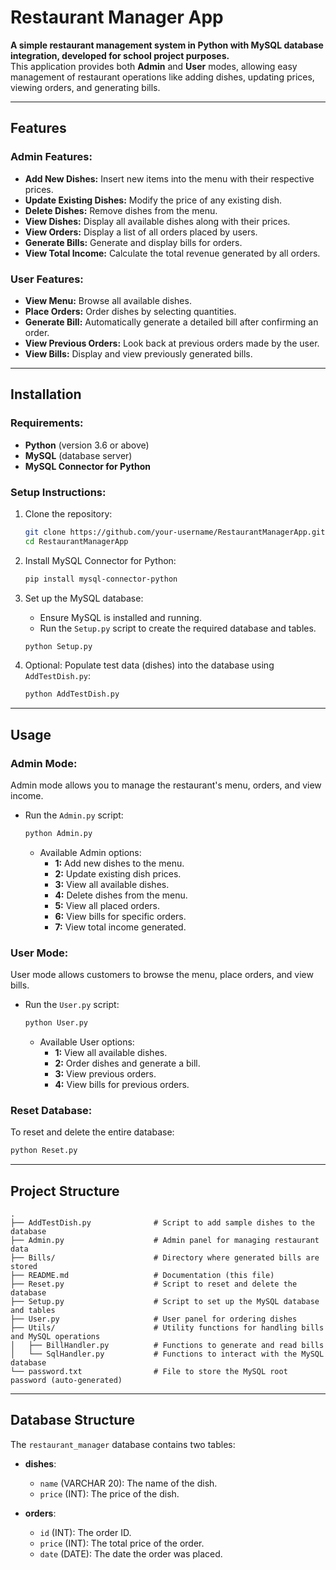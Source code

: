 # Restaurant Manager App

**A simple restaurant management system in Python with MySQL database integration, developed for school project purposes.**  
This application provides both **Admin** and **User** modes, allowing easy management of restaurant operations like adding dishes, updating prices, viewing orders, and generating bills.

---

## Features

### Admin Features:
- **Add New Dishes:** Insert new items into the menu with their respective prices.
- **Update Existing Dishes:** Modify the price of any existing dish.
- **Delete Dishes:** Remove dishes from the menu.
- **View Dishes:** Display all available dishes along with their prices.
- **View Orders:** Display a list of all orders placed by users.
- **Generate Bills:** Generate and display bills for orders.
- **View Total Income:** Calculate the total revenue generated by all orders.

### User Features:
- **View Menu:** Browse all available dishes.
- **Place Orders:** Order dishes by selecting quantities.
- **Generate Bill:** Automatically generate a detailed bill after confirming an order.
- **View Previous Orders:** Look back at previous orders made by the user.
- **View Bills:** Display and view previously generated bills.

---

## Installation

### Requirements:
- **Python** (version 3.6 or above)
- **MySQL** (database server)
- **MySQL Connector for Python**

### Setup Instructions:

1. Clone the repository:
   ```bash
   git clone https://github.com/your-username/RestaurantManagerApp.git
   cd RestaurantManagerApp
   ```

2. Install MySQL Connector for Python:
   ```bash
   pip install mysql-connector-python
   ```

3. Set up the MySQL database:
   - Ensure MySQL is installed and running.
   - Run the `Setup.py` script to create the required database and tables.
   ```bash
   python Setup.py
   ```

4. Optional: Populate test data (dishes) into the database using `AddTestDish.py`:
   ```bash
   python AddTestDish.py
   ```

---

## Usage

### Admin Mode:
Admin mode allows you to manage the restaurant's menu, orders, and view income.

- Run the `Admin.py` script:
  ```bash
  python Admin.py
  ```
  
  - Available Admin options:
    - **1:** Add new dishes to the menu.
    - **2:** Update existing dish prices.
    - **3:** View all available dishes.
    - **4:** Delete dishes from the menu.
    - **5:** View all placed orders.
    - **6:** View bills for specific orders.
    - **7:** View total income generated.

### User Mode:
User mode allows customers to browse the menu, place orders, and view bills.

- Run the `User.py` script:
  ```bash
  python User.py
  ```
  
  - Available User options:
    - **1:** View all available dishes.
    - **2:** Order dishes and generate a bill.
    - **3:** View previous orders.
    - **4:** View bills for previous orders.

### Reset Database:
To reset and delete the entire database:
```bash
python Reset.py
```

---

## Project Structure

```
.
├── AddTestDish.py              # Script to add sample dishes to the database
├── Admin.py                    # Admin panel for managing restaurant data
├── Bills/                      # Directory where generated bills are stored
├── README.md                   # Documentation (this file)
├── Reset.py                    # Script to reset and delete the database
├── Setup.py                    # Script to set up the MySQL database and tables
├── User.py                     # User panel for ordering dishes
├── Utils/                      # Utility functions for handling bills and MySQL operations
│   ├── BillHandler.py          # Functions to generate and read bills
│   └── SqlHandler.py           # Functions to interact with the MySQL database
└── password.txt                # File to store the MySQL root password (auto-generated)
```

---

## Database Structure

The `restaurant_manager` database contains two tables:

- **dishes**:
  - `name` (VARCHAR 20): The name of the dish.
  - `price` (INT): The price of the dish.

- **orders**:
  - `id` (INT): The order ID.
  - `price` (INT): The total price of the order.
  - `date` (DATE): The date the order was placed.
